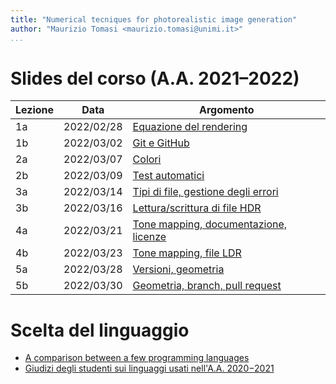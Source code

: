 ```yaml
---
title: "Numerical tecniques for photorealistic image generation"
author: "Maurizio Tomasi <maurizio.tomasi@unimi.it>"
...
```


# Slides del corso (A.A. 2021–2022)

| Lezione | Data       | Argomento                                                                          |
|---------|------------|------------------------------------------------------------------------------------|
| 1a      | 2022/02/28 | [Equazione del rendering](tomasi-ray-tracing-01a-rendering-equation.html)          |
| 1b      | 2022/03/02 | [Git e GitHub](tomasi-ray-tracing-01b-github.html)                                 |
| 2a      | 2022/03/07 | [Colori](tomasi-ray-tracing-02a-colors.html)                                       |
| 2b      | 2022/03/09 | [Test automatici](tomasi-ray-tracing-02b-tests.html)                               |
| 3a      | 2022/03/14 | [Tipi di file, gestione degli errori](tomasi-ray-tracing-03a-images.html)          |
| 3b      | 2022/03/16 | [Lettura/scrittura di file HDR](tomasi-ray-tracing-03b-image-files.html)           |
| 4a      | 2022/03/21 | [Tone mapping, documentazione, licenze](tomasi-ray-tracing-04a-documentation.html) |
| 4b      | 2022/03/23 | [Tone mapping, file LDR](tomasi-ray-tracing-04b-ldr-images.html)                   |
| 5a      | 2022/03/28 | [Versioni, geometria](tomasi-ray-tracing-05a.html)                                 |
| 5b      | 2022/03/30 | [Geometria, branch, pull request](tomasi-ray-tracing-05b.html)                     |

# Scelta del linguaggio

-   [A comparison between a few programming languages](language-comparison.html)
-   [Giudizi degli studenti sui linguaggi usati nell'A.A. 2020−2021](giudizi-linguaggio-aa2021.html)
